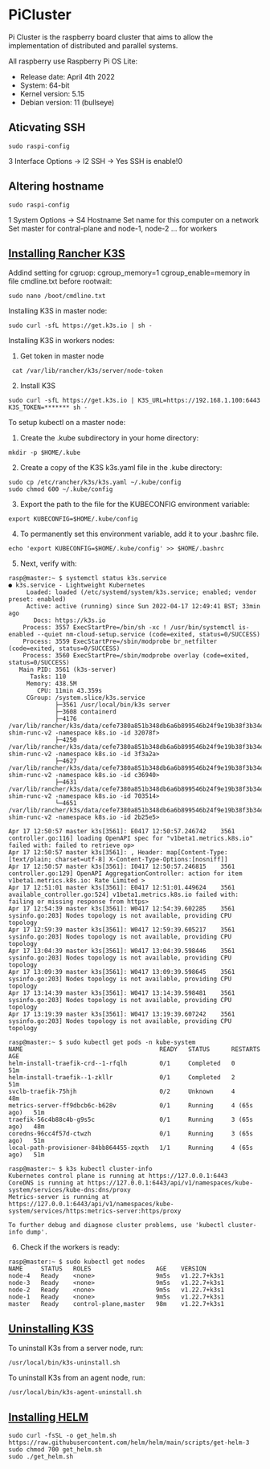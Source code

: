 # PiCluster
Pi Cluster is the raspberry board cluster that aims to allow the implementation of distributed and parallel systems.

All raspberry use Raspberry Pi OS Lite:
- Release date: April 4th 2022
- System: 64-bit
- Kernel version: 5.15
- Debian version: 11 (bullseye)

## Aticvating SSH 
```shell
sudo raspi-config
```

3 Interface Options -> I2 SSH -> Yes
SSH is enable!0

## Altering hostname
```shell
sudo raspi-config
```
1 System Options -> S4 Hostname Set name for this computer on a network 
Set master for contral-plane and node-1, node-2 ... for workers

## [Installing Rancher K3S](https://rancher.com/docs/k3s/latest/en/quick-start/)
Addind setting for cgruop: cgroup_memory=1 cgroup_enable=memory in file cmdline.txt before rootwait:          
```shell
sudo nano /boot/cmdline.txt
```
Installing K3S in master node:
```shell
sudo curl -sfL https://get.k3s.io | sh -
```
Installing K3S in workers nodes:
1) Get token in master node
```shell
 cat /var/lib/rancher/k3s/server/node-token
```
2) Install K3S
```shell
sudo curl -sfL https://get.k3s.io | K3S_URL=https://192.168.1.100:6443 K3S_TOKEN=******* sh -
```

To setup kubectl on a master node:
1) Create the .kube subdirectory in your home directory:
```shell
mkdir -p $HOME/.kube
````
2) Create a copy of the K3S k3s.yaml file in the .kube directory:
```shell
sudo cp /etc/rancher/k3s/k3s.yaml ~/.kube/config
sudo chmod 600 ~/.kube/config
```
3) Export the path to the file for the KUBECONFIG environment variable:
```shell
export KUBECONFIG=$HOME/.kube/config
```
4) To permanently set this environment variable, add it to your .bashrc file.
```shell
echo 'export KUBECONFIG=$HOME/.kube/config' >> $HOME/.bashrc
```
5) Next, verify with:
```shell
rasp@master:~ $ systemctl status k3s.service
● k3s.service - Lightweight Kubernetes
     Loaded: loaded (/etc/systemd/system/k3s.service; enabled; vendor preset: enabled)
     Active: active (running) since Sun 2022-04-17 12:49:41 BST; 33min ago
       Docs: https://k3s.io
    Process: 3557 ExecStartPre=/bin/sh -xc ! /usr/bin/systemctl is-enabled --quiet nm-cloud-setup.service (code=exited, status=0/SUCCESS)
    Process: 3559 ExecStartPre=/sbin/modprobe br_netfilter (code=exited, status=0/SUCCESS)
    Process: 3560 ExecStartPre=/sbin/modprobe overlay (code=exited, status=0/SUCCESS)
   Main PID: 3561 (k3s-server)
      Tasks: 110
     Memory: 438.5M
        CPU: 11min 43.359s
     CGroup: /system.slice/k3s.service
             ├─3561 /usr/local/bin/k3s server
             ├─3608 containerd
             ├─4176 /var/lib/rancher/k3s/data/cefe7380a851b348db6a6b899546b24f9e19b38f3b34eca24bdf84853943b0bb/bin/containerd-shim-runc-v2 -namespace k8s.io -id 32078f>
             ├─4250 /var/lib/rancher/k3s/data/cefe7380a851b348db6a6b899546b24f9e19b38f3b34eca24bdf84853943b0bb/bin/containerd-shim-runc-v2 -namespace k8s.io -id 3f3a2a>
             ├─4627 /var/lib/rancher/k3s/data/cefe7380a851b348db6a6b899546b24f9e19b38f3b34eca24bdf84853943b0bb/bin/containerd-shim-runc-v2 -namespace k8s.io -id c36940>
             ├─4631 /var/lib/rancher/k3s/data/cefe7380a851b348db6a6b899546b24f9e19b38f3b34eca24bdf84853943b0bb/bin/containerd-shim-runc-v2 -namespace k8s.io -id 703514>
             └─4651 /var/lib/rancher/k3s/data/cefe7380a851b348db6a6b899546b24f9e19b38f3b34eca24bdf84853943b0bb/bin/containerd-shim-runc-v2 -namespace k8s.io -id 2b25e5>

Apr 17 12:50:57 master k3s[3561]: E0417 12:50:57.246742    3561 controller.go:116] loading OpenAPI spec for "v1beta1.metrics.k8s.io" failed with: failed to retrieve op>
Apr 17 12:50:57 master k3s[3561]: , Header: map[Content-Type:[text/plain; charset=utf-8] X-Content-Type-Options:[nosniff]]
Apr 17 12:50:57 master k3s[3561]: I0417 12:50:57.246815    3561 controller.go:129] OpenAPI AggregationController: action for item v1beta1.metrics.k8s.io: Rate Limited >
Apr 17 12:51:01 master k3s[3561]: E0417 12:51:01.449624    3561 available_controller.go:524] v1beta1.metrics.k8s.io failed with: failing or missing response from https>
Apr 17 12:54:39 master k3s[3561]: W0417 12:54:39.602285    3561 sysinfo.go:203] Nodes topology is not available, providing CPU topology
Apr 17 12:59:39 master k3s[3561]: W0417 12:59:39.605217    3561 sysinfo.go:203] Nodes topology is not available, providing CPU topology
Apr 17 13:04:39 master k3s[3561]: W0417 13:04:39.598446    3561 sysinfo.go:203] Nodes topology is not available, providing CPU topology
Apr 17 13:09:39 master k3s[3561]: W0417 13:09:39.598645    3561 sysinfo.go:203] Nodes topology is not available, providing CPU topology
Apr 17 13:14:39 master k3s[3561]: W0417 13:14:39.598481    3561 sysinfo.go:203] Nodes topology is not available, providing CPU topology
Apr 17 13:19:39 master k3s[3561]: W0417 13:19:39.607242    3561 sysinfo.go:203] Nodes topology is not available, providing CPU topology

````
```shell
rasp@master:~ $ sudo kubectl get pods -n kube-system
NAME                                      READY   STATUS      RESTARTS      AGE
helm-install-traefik-crd--1-rfqlh         0/1     Completed   0             51m
helm-install-traefik--1-zkllr             0/1     Completed   2             51m
svclb-traefik-75hjh                       0/2     Unknown     4             48m
metrics-server-ff9dbcb6c-b628v            0/1     Running     4 (65s ago)   51m
traefik-56c4b88c4b-g9s5c                  0/1     Running     3 (65s ago)   48m
coredns-96cc4f57d-ctwzh                   0/1     Running     3 (65s ago)   51m
local-path-provisioner-84bb864455-zqxth   1/1     Running     4 (65s ago)   51m

```
```shell
rasp@master:~ $ k3s kubectl cluster-info
Kubernetes control plane is running at https://127.0.0.1:6443
CoreDNS is running at https://127.0.0.1:6443/api/v1/namespaces/kube-system/services/kube-dns:dns/proxy
Metrics-server is running at https://127.0.0.1:6443/api/v1/namespaces/kube-system/services/https:metrics-server:https/proxy

To further debug and diagnose cluster problems, use 'kubectl cluster-info dump'.
```
6) Check if the workers is ready:
```shell
rasp@master:~ $ sudo kubectl get nodes
NAME     STATUS   ROLES                  AGE    VERSION
node-4   Ready    <none>                 9m5s   v1.22.7+k3s1
node-3   Ready    <none>                 9m5s   v1.22.7+k3s1
node-2   Ready    <none>                 9m5s   v1.22.7+k3s1
node-1   Ready    <none>                 9m5s   v1.22.7+k3s1
master   Ready    control-plane,master   98m    v1.22.7+k3s1

```
## [Uninstalling K3S](https://rancher.com/docs/k3s/latest/en/installation/uninstall/)
To uninstall K3s from a server node, run:
```shell
/usr/local/bin/k3s-uninstall.sh
```
To uninstall K3s from an agent node, run:
```shell
/usr/local/bin/k3s-agent-uninstall.sh
```

## [Installing HELM](https://helm.sh/docs/intro/install/)
```Shell
sudo curl -fsSL -o get_helm.sh https://raw.githubusercontent.com/helm/helm/main/scripts/get-helm-3
sudo chmod 700 get_helm.sh
sudo ./get_helm.sh
```

